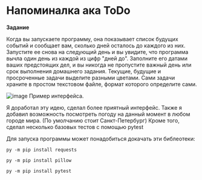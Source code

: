 # Напоминалка ака ToDo

**Задание**

Когда вы запускаете программу, она показывает список будущих событий и сообщает вам, сколько дней осталось до каждого из них. Запустите ее снова на следующий день и вы увидите, что программа вычла один день из каждой из цифр "дней до". Заполните его датами ваших предстоящих дел, и вы никогда не пропустите важный день или срок выполнения домашнего задания.
Текущие, будущие и просроченные задачи выделите разными цветами.
Сами задачи храните в простом текстовом файле, формат которого определите сами.

![image](https://github.com/FreseFeaa/todolistandweather/assets/151909599/6f3829a7-fac3-44b2-8672-c7dc3aa08833)
Пример интерфейса.

Я доработал эту идею, сделал более приятный интерфейс. 
Также я добавил возможность посмотреть погоду на данный момент в любом городе мира. (По умолчанию стоит Санкт-Петербург)
Кроме того, сделал несколько базовых тестов с помощью pytest

Для запуска программы может понадобиться докачать эти библеотеки:
```
py -m pip install requests
```
```
py -m pip install pillow
```
```
py -m pip install pytest
```
